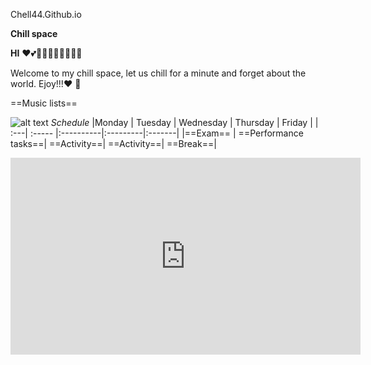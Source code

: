 Chell44.Github.io


**Chill space** 

**HI**
❤💕💖💖💖💖💖💖💖💖


Welcome to my chill space, let us chill for a minute and forget about the world. Ejoy!!!:heart: :rainbow: 

  ==Music lists==


![alt text](https://wallpaperaccess.com/full/101870.jpg)
*Schedule*
|Monday | Tuesday | Wednesday | Thursday | Friday |
|   :---|  :----- |:----------|:---------|:-------|
|==Exam==  | ==Performance tasks==| ==Activity==| ==Activity==| ==Break==|
<iframe width="560" height="315" src="https://www.youtube.com/embed/7Ug6Ya_eiWU" title="YouTube video player" frameborder="0" allow="accelerometer; autoplay; clipboard-write; encrypted-media; gyroscope; picture-in-picture" allowfullscreen></iframe>

